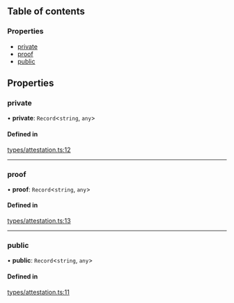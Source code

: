 ## Table of contents

### Properties

- [private](AttestationCreateRequest.md#private)
- [proof](AttestationCreateRequest.md#proof)
- [public](AttestationCreateRequest.md#public)

## Properties

### private

• **private**: `Record`\<`string`, `any`\>

#### Defined in

[types/attestation.ts:12](https://github.com/Prove-Anything/smartlinks/blob/54a929dabe2ef3c5f4a5a559c656ea584231138a/src/types/attestation.ts#L12)

___

### proof

• **proof**: `Record`\<`string`, `any`\>

#### Defined in

[types/attestation.ts:13](https://github.com/Prove-Anything/smartlinks/blob/54a929dabe2ef3c5f4a5a559c656ea584231138a/src/types/attestation.ts#L13)

___

### public

• **public**: `Record`\<`string`, `any`\>

#### Defined in

[types/attestation.ts:11](https://github.com/Prove-Anything/smartlinks/blob/54a929dabe2ef3c5f4a5a559c656ea584231138a/src/types/attestation.ts#L11)
